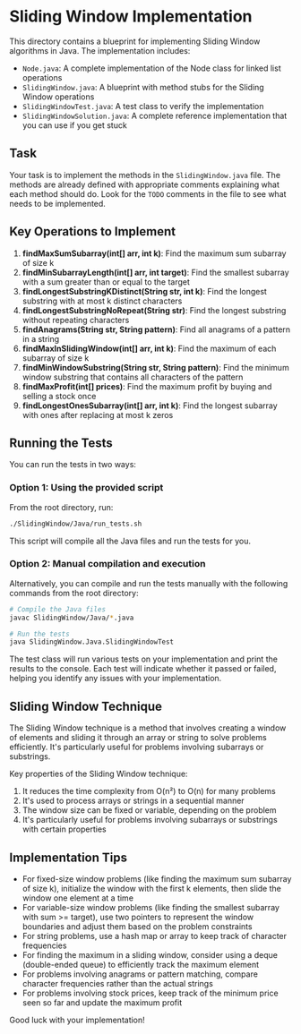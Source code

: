 # Sliding Window Implementation

This directory contains a blueprint for implementing Sliding Window algorithms in Java. The implementation includes:

- `Node.java`: A complete implementation of the Node class for linked list operations
- `SlidingWindow.java`: A blueprint with method stubs for the Sliding Window operations
- `SlidingWindowTest.java`: A test class to verify the implementation
- `SlidingWindowSolution.java`: A complete reference implementation that you can use if you get stuck

## Task

Your task is to implement the methods in the `SlidingWindow.java` file. The methods are already defined with appropriate comments explaining what each method should do. Look for the `TODO` comments in the file to see what needs to be implemented.

## Key Operations to Implement

1. **findMaxSumSubarray(int[] arr, int k)**: Find the maximum sum subarray of size k
2. **findMinSubarrayLength(int[] arr, int target)**: Find the smallest subarray with a sum greater than or equal to the target
3. **findLongestSubstringKDistinct(String str, int k)**: Find the longest substring with at most k distinct characters
4. **findLongestSubstringNoRepeat(String str)**: Find the longest substring without repeating characters
5. **findAnagrams(String str, String pattern)**: Find all anagrams of a pattern in a string
6. **findMaxInSlidingWindow(int[] arr, int k)**: Find the maximum of each subarray of size k
7. **findMinWindowSubstring(String str, String pattern)**: Find the minimum window substring that contains all characters of the pattern
8. **findMaxProfit(int[] prices)**: Find the maximum profit by buying and selling a stock once
9. **findLongestOnesSubarray(int[] arr, int k)**: Find the longest subarray with ones after replacing at most k zeros

## Running the Tests

You can run the tests in two ways:

### Option 1: Using the provided script

From the root directory, run:

```bash
./SlidingWindow/Java/run_tests.sh
```

This script will compile all the Java files and run the tests for you.

### Option 2: Manual compilation and execution

Alternatively, you can compile and run the tests manually with the following commands from the root directory:

```bash
# Compile the Java files
javac SlidingWindow/Java/*.java

# Run the tests
java SlidingWindow.Java.SlidingWindowTest
```

The test class will run various tests on your implementation and print the results to the console. Each test will indicate whether it passed or failed, helping you identify any issues with your implementation.

## Sliding Window Technique

The Sliding Window technique is a method that involves creating a window of elements and sliding it through an array or string to solve problems efficiently. It's particularly useful for problems involving subarrays or substrings.

Key properties of the Sliding Window technique:

1. It reduces the time complexity from O(n²) to O(n) for many problems
2. It's used to process arrays or strings in a sequential manner
3. The window size can be fixed or variable, depending on the problem
4. It's particularly useful for problems involving subarrays or substrings with certain properties

## Implementation Tips

- For fixed-size window problems (like finding the maximum sum subarray of size k), initialize the window with the first k elements, then slide the window one element at a time
- For variable-size window problems (like finding the smallest subarray with sum >= target), use two pointers to represent the window boundaries and adjust them based on the problem constraints
- For string problems, use a hash map or array to keep track of character frequencies
- For finding the maximum in a sliding window, consider using a deque (double-ended queue) to efficiently track the maximum element
- For problems involving anagrams or pattern matching, compare character frequencies rather than the actual strings
- For problems involving stock prices, keep track of the minimum price seen so far and update the maximum profit

Good luck with your implementation!
